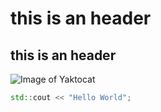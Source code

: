 # <h1> this is an header 
## <h2>this is an header
![Image of Yaktocat](https://octodex.github.com/images/yaktocat.png)
~~~ C++
std::cout << "Hello World";
~~~
